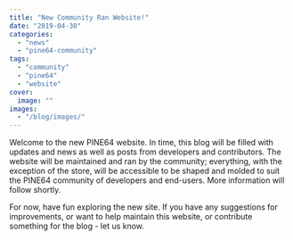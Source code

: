 ```yaml
---
title: "New Community Ran Website!"
date: "2019-04-30"
categories: 
  - "news"
  - "pine64-community"
tags: 
  - "community"
  - "pine64"
  - "website"
cover: 
  image: ""
images:
  - "/blog/images/"
---
```


Welcome to the new PINE64 website. In time, this blog will be filled with updates and news as well as posts from developers and contributors. The website will be maintained and ran by the community; everything, with the exception of the store, will be accessible to be shaped and molded to suit the PINE64 community of developers and end-users. More information will follow shortly.

For now, have fun exploring the new site. If you have any suggestions for improvements, or want to help maintain this website, or contribute something for the blog - let us know.
